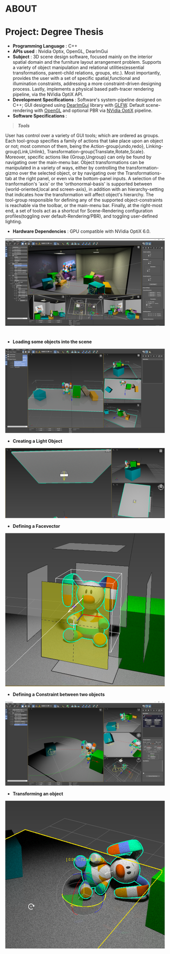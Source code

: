 # ABOUT

# Project: Degree Thesis
- <b>Programming Language</b> : C++
- <b>APIs used</b> : Nvidia Optix, OpenGL, DearImGui
- <b>Subject</b> : 3D scene design software, focused mainly on the interior spatial domain and the furniture layout arrangement problem. Supports a variety of object manipulation and relational utilities(essential transformations, parent-child relations, groups, etc.). Most importantly, provides the user with a set of specific spatial,functional and illumination constraints, addressing a more constraint-driven designing process. Lastly, implements a physical based path-tracer rendering pipeline, via the NVidia OptiX API.
- <b> Development Specifications </b> : Software's system-pipeline designed on C++; GUI designed using <a href ="https://github.com/ocornut/imgui">DearImGui</a> library with <a href="https://www.glfw.org">GLFW</a>. Default scene-rendering with <a href="https://www.opengl.org//">OpenGL</a> and optional PBR via <a href="https://developer.nvidia.com/optix">NVidia OptiX</a> pipeline. 
- <b> Software Specifications </b> : 
> <b>_Tools_</b>

User has control over a variety of GUI tools; which are ordered as groups. Each tool-group specifies a family of actions that take place upon an object or not; most common of them, being the Action-group{undo,redo}, Linking-group{Link,Unlink}, Transformation-group{Translate,Rotate,Scale}. Moreover, specific actions like {Group,Ungroup} can only be found by navigating over the main-menu bar.
Object transformations can be manipulated in a variety of ways, either by controlling the transformation-gizmo over the selected object, or by navigating over the Transformations-tab at the right panel, or even via the bottom-panel inputs. A selection of the tranformation's 'axis' or the 'orthonormal-basis' is supported between {world-oriented,local and screen-axis}, in addition with an hierarchy-setting that indicates how the transformation will affect object's hierarchy.
The tool-group responsible for defining any of the supported object-constraints is reachable via the toolbar, or the main-menu bar.
Finally, at the right-most end, a set of tools act as a shortcut for Scene-Rendering configuration profiles(toggling over default-Rendering/PBR), and toggling user-defined lighting.
> <b> </b>

- <b>Hardware Dependencies</b> : GPU compatible with NVidia OptiX 6.0.

![GitHub Logo](README_IMG/degree_project_preview.png)

#

- <b> Loading some objects into the scene </b>

![GitHub Logo](README_IMG/import.png)


- <b> Creating a Light Object </b>

![GitHub Logo](README_IMG/creating_light.png)


- <b> Defining a Facevector </b>

![GitHub Logo](README_IMG/facevector.png)


- <b> Defining a Constraint between two objects </b>

![GitHub Logo](README_IMG/restriction.png)


- <b> Transforming an object </b>

![GitHub Logo](README_IMG/trs.png)



